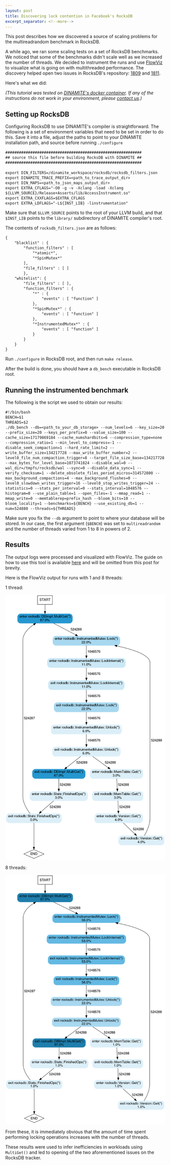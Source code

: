 ```yaml
---
layout: post
title: Discovering lock contention in Facebook's RocksDB
excerpt_separator: <!--more-->
---
```


This post describes how we discovered a source of scaling problems for
the multireadrandom benchmark in RocksDB.
<!--more-->

A while ago, we ran some scaling tests on a set of RocksDB benchmarks. We
noticed that some of the benchmarks didn't scale well as we increased the number
of threads. We decided to instrument the runs and use
[FlowViz](/2016/12/20/interactive-execution-flow-WT/) to visualize
what is going on with multithreaded performance. The discovery helped open two
issues in RocksDB's repository:
[1809](https://github.com/facebook/rocksdb/issues/1809) and
[1811](https://github.com/facebook/rocksdb/issues/1811).

Here's what we did:

*(This tutorial was tested on [DINAMITE's docker
container](https://github.com/dinamite-toolkit/dinamite-compiler-docker). If any of the
instructions do not work in your environment, please [contact us](/contact/).)*

## Setting up RocksDB

Configuring RocksDB to use DINAMITE's compiler is straightforward.
The following is a set of environment variables that need to be set in order to
do this. Save it into a file, adjust the paths to point to your DINAMITE
installation path, and source before running `./configure`

```
############################################################
## source this file before building RocksDB with DINAMITE ##
############################################################

export DIN_FILTERS=/dinamite_workspace/rocksdb/rocksdb_filters.json
export DINAMITE_TRACE_PREFIX=<path_to_trace_output_dir>
export DIN_MAPS=<path_to_json_maps_output_dir>
export EXTRA_CFLAGS="-O0 -g -v -Xclang -load -Xclang
${LLVM_SOURCE}/Release+Asserts/lib/AccessInstrument.so"
export EXTRA_CXXFLAGS=$EXTRA_CFLAGS
export EXTRA_LDFLAGS="-L${INST_LIB} -linstrumentation"
```
Make sure that `$LLVM_SOURCE` points to the root of your LLVM build, and that
`$INST_LIB` points to the `library/` subdirectory of DINAMITE compiler's root.

The contents of `rocksdb_filters.json` are as follows:

```
{
    "blacklist" : {
        "function_filters" : [
            "*atomic*",
            "*SpinMutex*"
        ],
        "file_filters" : [ ]
        },
    "whitelist": {
        "file_filters" : [ ],
        "function_filters" : {
            "*" : {
                "events" : [ "function" ]
            },
            "*SpinMutex*" : {
                "events" : [ "function" ]
            },
            "*InstrumentedMutex*" : {
                "events" : [ "function" ]
            }
        }
    }
}
```

Run `./configure` in RocksDB root, and then run `make release`. 

After the build is done, you should have a `db_bench` executable in RocksDB
root.

## Running the instrumented benchmark

The following is the script we used to obtain our results:

```
#!/bin/bash
BENCH=$1
THREADS=$2
./db_bench --db=<path_to_your_db_storage> --num_levels=6 --key_size=20 --prefix_size=20 --keys_per_prefix=0 --value_size=100 --cache_size=17179869184 --cache_numshardbits=6 --compression_type=none --compression_ratio=1 --min_level_to_compress=-1 --disable_seek_compaction=1 --hard_rate_limit=2 --write_buffer_size=134217728 --max_write_buffer_number=2 --level0_file_num_compaction_trigger=8 --target_file_size_base=134217728 --max_bytes_for_level_base=1073741824 --disable_wal=0 --wal_dir=/tmpfs/rocksdb/wal --sync=0 --disable_data_sync=1 --verify_checksum=1 --delete_obsolete_files_period_micros=314572800 --max_background_compactions=4 --max_background_flushes=0 --level0_slowdown_writes_trigger=16 --level0_stop_writes_trigger=24 --statistics=0 --stats_per_interval=0 --stats_interval=1048576 --histogram=0 --use_plain_table=1 --open_files=-1 --mmap_read=1 --mmap_write=0 --memtablerep=prefix_hash --bloom_bits=10 --bloom_locality=1 --benchmarks=${BENCH} --use_existing_db=1 --num=524880 --threads=${THREADS}
```

Make sure you fix the `--db` argument to point to where your database will be
stored. In our case, the first argument (`$BENCH`) was set to `multireadrandom`
and the number of threads varied from 1 to 8 in powers of 2.

## Results

The output logs were processed and visualized with FlowViz. The guide on how to
use this tool is available [here](/2016/12/20/interactive-execution-flow-WT/)
and will be omitted from this post for brevity.

Here is the FlowViz output for runs with 1 and 8 threads:

1 thread:

![RocksDB 1 thread run](/assets/rocksdb-1thread.png)

8 threads:

![RocksDB 8 threads run](/assets/rocksdb-8threads.png)

From these, it is immediately obvious that the amount of time spent performing
locking operations increases with the number of threads.

These results were used to infer inefficiencies in workloads using `MultiGet()`
and led to opening of the two aforementioned issues on the RocksDB tracker.


